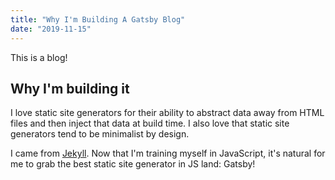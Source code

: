 ```yaml
---
title: "Why I'm Building A Gatsby Blog"
date: "2019-11-15"
---
```


This is a blog!

## Why I'm building it

I love static site generators for their ability to abstract data away from HTML files and then inject that data at build time. I also love that static site generators tend to be minimalist by design.

I came from [Jekyll](https://jekyllrb.com). Now that I'm training myself in JavaScript, it's natural for me to grab the best static site generator in JS land: Gatsby!